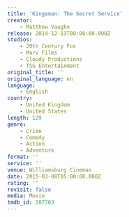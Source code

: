 ```yaml
---
title: 'Kingsman: The Secret Service'
creator:
    - Matthew Vaughn
release: 2014-12-13T00:00:00.000Z
studios:
    - 20th Century Fox
    - Marv Films
    - Cloudy Productions
    - TSG Entertainment
original_title: ''
original_language: en
language:
    - English
country:
    - United Kingdom
    - United States
length: 129
genre:
    - Crime
    - Comedy
    - Action
    - Adventure
format: ''
service: ''
venue: Williamsburg Cinemas
date: 2015-03-08T05:00:00.000Z
rating: ''
revisit: false
media: Movie
tmdb_id: 207703
---
```




